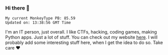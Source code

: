 ### Hi there 👋
<!-- PB START -->
```
My current MonkeyType PB: 85.59
Updated on: 13:38:56 GMT Time
```
<!-- PB END -->
I'm an IT person, just overall. I like CTFs, hacking, coding games, making Python apps. Just a lot of stuff.
You can check out my website [here](https://skill3472.github.io/).
I will probably add some interesting stuff here, when I get the idea to do so. Take care ❤️
